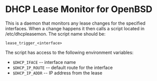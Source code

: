 # DHCP Lease Monitor for OpenBSD

This is a daemon that monitors any lease changes for the specified
interfaces. When a change happens it then calls a script located
in /etc/dhcpleasemon. The script name should be:

    lease_trigger_<interface>

The script has access to the following environment variables:

* `$DHCP_IFACE` -- interface name
* `$DHCP_IP_ROUTE` -- default route for the interface
* `$DHCP_IP_ADDR` -- IP address from the lease


